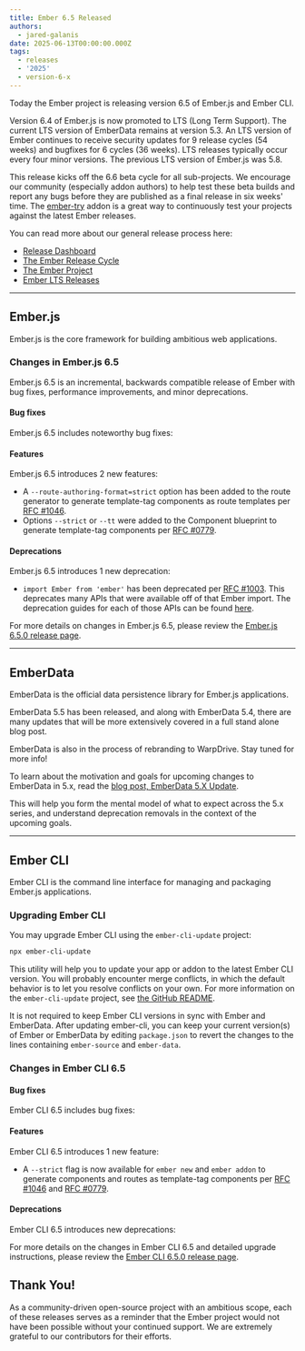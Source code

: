 ```yaml
---
title: Ember 6.5 Released
authors:
  - jared-galanis
date: 2025-06-13T00:00:00.000Z
tags:
  - releases
  - '2025'
  - version-6-x
---
```


Today the Ember project is releasing version 6.5 of Ember.js and Ember CLI.

Version 6.4 of Ember.js is now promoted to LTS (Long Term Support). The current LTS version of EmberData remains at version 5.3. An LTS version of Ember continues to receive security updates for 9 release cycles (54 weeks) and bugfixes for 6 cycles (36 weeks). LTS releases typically occur every four minor versions. The previous LTS version of Ember.js was 5.8.

This release kicks off the 6.6 beta cycle for all sub-projects. We encourage our community (especially addon authors) to help test these beta builds and report any bugs before they are published as a final release in six weeks' time. The [ember-try](https://github.com/ember-cli/ember-try) addon is a great way to continuously test your projects against the latest Ember releases.

You can read more about our general release process here:

- [Release Dashboard](http://emberjs.com/releases/)
- [The Ember Release Cycle](https://blog.emberjs.com/new-ember-release-process/)
- [The Ember Project](https://blog.emberjs.com/ember-project-at-2-0/)
- [Ember LTS Releases](https://blog.emberjs.com/announcing-embers-first-lts/)

---

## Ember.js

Ember.js is the core framework for building ambitious web applications.

### Changes in Ember.js 6.5

Ember.js 6.5 is an incremental, backwards compatible release of Ember with bug fixes, performance improvements, and minor deprecations.

#### Bug fixes

Ember.js 6.5 includes <insert> noteworthy bug fixes:

#### Features

Ember.js 6.5 introduces  2 new features:

- A `--route-authoring-format=strict` option has been added to the route generator to generate template-tag components as route templates per [RFC #1046](https://rfcs.emberjs.com/id/1046-template-tag-in-routes).
- Options  `--strict` or `--tt` were added to the Component blueprint to generate template-tag components per [RFC #0779](https://rfcs.emberjs.com/id/0779-first-class-component-templates).

#### Deprecations

Ember.js 6.5 introduces 1 new deprecation:

-  `import Ember from 'ember'` has been deprecated per [RFC #1003](https://rfcs.emberjs.com/id/1003-deprecation-import-ember-from-ember). This deprecates many APIs that were available off of that Ember import. The deprecation guides for each of those APIs can be found [here](https://deprecations.emberjs.com/v6.x).

For more details on changes in Ember.js 6.5, please review the [Ember.js 6.5.0 release page](https://github.com/emberjs/ember.js/releases/tag/v6.5.0-ember-source).

---

## EmberData

EmberData is the official data persistence library for Ember.js applications.

EmberData 5.5 has been released, and along with EmberData 5.4, there are many updates that will be more extensively covered in a full stand alone blog post.

EmberData is also in the process of rebranding to WarpDrive. Stay tuned for more info!

To learn about the motivation and goals for upcoming changes to EmberData in 5.x,
read the [blog post, EmberData 5.X Update](https://blog.emberjs.com/ember-data-5-x-update-2023-04-15/).

<!-- alex ignore retext-equality -->

This will help you form the mental model of what to expect across the 5.x series,
and understand deprecation removals in the context of the upcoming goals.

---

## Ember CLI

Ember CLI is the command line interface for managing and packaging Ember.js applications.

### Upgrading Ember CLI

You may upgrade Ember CLI using the `ember-cli-update` project:

```bash
npx ember-cli-update
```

This utility will help you to update your app or addon to the latest Ember CLI version. You will probably encounter merge conflicts, in which the default behavior is to let you resolve conflicts on your own. For more information on the `ember-cli-update` project, see [the GitHub README](https://github.com/ember-cli/ember-cli-update).

It is not required to keep Ember CLI versions in sync with Ember and EmberData. After updating ember-cli, you can keep your current version(s) of Ember or EmberData by editing `package.json` to revert the changes to the lines containing `ember-source` and `ember-data`.

### Changes in Ember CLI 6.5

#### Bug fixes

Ember CLI 6.5 includes <insert> bug fixes:

#### Features

Ember CLI 6.5 introduces 1 new feature:

- A `--strict` flag is now available for `ember new` and `ember addon` to generate components and routes as template-tag components per [RFC #1046](https://rfcs.emberjs.com/id/1046-template-tag-in-routes) and [RFC #0779](https://rfcs.emberjs.com/id/0779-first-class-component-templates).

#### Deprecations

Ember CLI 6.5 introduces <insert> new deprecations:

For more details on the changes in Ember CLI 6.5 and detailed upgrade
instructions, please review the [Ember CLI 6.5.0 release page](https://github.com/ember-cli/ember-cli/releases/tag/v6.5.0-ember-cli).

## Thank You!

As a community-driven open-source project with an ambitious scope, each of these releases serves as a reminder that the Ember project would not have been possible without your continued support. We are extremely grateful to our contributors for their efforts.
